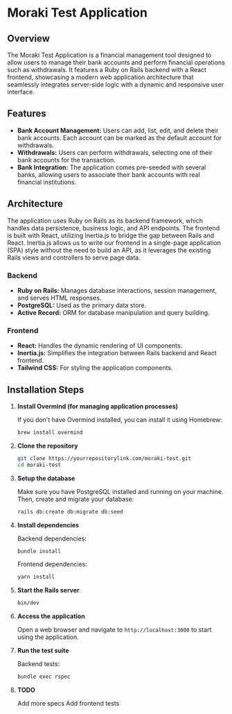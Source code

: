 # Moraki Test Application

## Overview

The Moraki Test Application is a financial management tool designed to allow users to manage their bank accounts and perform financial operations such as withdrawals. It features a Ruby on Rails backend with a React frontend, showcasing a modern web application architecture that seamlessly integrates server-side logic with a dynamic and responsive user interface.

## Features

- **Bank Account Management:** Users can add, list, edit, and delete their bank accounts. Each account can be marked as the default account for withdrawals.
- **Withdrawals:** Users can perform withdrawals, selecting one of their bank accounts for the transaction.
- **Bank Integration:** The application comes pre-seeded with several banks, allowing users to associate their bank accounts with real financial institutions.

## Architecture

The application uses Ruby on Rails as its backend framework, which handles data persistence, business logic, and API endpoints. The frontend is built with React, utilizing Inertia.js to bridge the gap between Rails and React. Inertia.js allows us to write our frontend in a single-page application (SPA) style without the need to build an API, as it leverages the existing Rails views and controllers to serve page data.

### Backend

- **Ruby on Rails:** Manages database interactions, session management, and serves HTML responses.
- **PostgreSQL:** Used as the primary data store.
- **Active Record:** ORM for database manipulation and query building.

### Frontend

- **React:** Handles the dynamic rendering of UI components.
- **Inertia.js:** Simplifies the integration between Rails backend and React frontend.
- **Tailwind CSS:** For styling the application components.

## Installation Steps

1. **Install Overmind (for managing application processes)**

    If you don't have Overmind installed, you can install it using Homebrew:

    ``` bash
    brew install overmind
    ```

2. **Clone the repository**

    ``` bash
    git clone https://yourrepositorylink.com/moraki-test.git
    cd moraki-test
    ```

3. **Setup the database**

    Make sure you have PostgreSQL installed and running on your machine. Then, create and migrate your database:

    ``` bash
    rails db:create db:migrate db:seed
    ```

4. **Install dependencies**

    Backend dependencies:

      ``` bash
      bundle install
      ```

    Frontend dependencies:

      ``` bash
      yarn install
      ```

5. **Start the Rails server**

    ``` bash
    bin/dev
    ```

6. **Access the application**

    Open a web browser and navigate to `http://localhost:3000` to start using the application.

7. **Run the test suite**

    Backend tests:

    ``` bash
    bundle exec rspec
    ```

8. **TODO**

    Add more specs
    Add frontend tests
